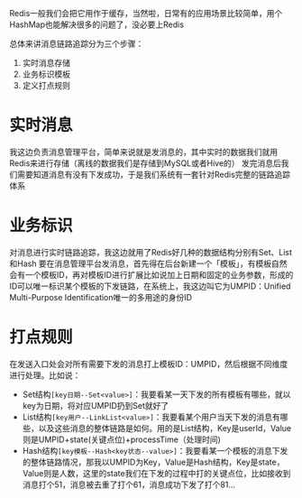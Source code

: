 Redis一般我们会把它用作于缓存，当然啦，日常有的应用场景比较简单，用个HashMap也能解决很多的问题了，没必要上Redis

总体来讲消息链路追踪分为三个步骤：
1. 实时消息存储
2. 业务标识模板
3. 定义打点规则
# 实时消息

我这边负责消息管理平台，简单来说就是发消息的，其中实时的数据我们就用Redis来进行存储（离线的数据我们是存储到MySQL或者Hive的）
发完消息后我们需要知道消息有没有下发成功，于是我们系统有一套针对Redis完整的链路追踪体系
# 业务标识

对消息进行实时链路追踪，我这边就用了Redis好几种的数据结构分别有Set、List和Hash
要在消息管理平台发消息，首先得在后台新建一个「模板」，有模板自然会有一个模板ID，再对模板ID进行扩展比如说加上日期和固定的业务参数，形成的ID可以唯一标识某个模板的下发链路，在系统上，我这边叫它为UMPID：Unified Multi-Purpose Identification唯一的多用途的身份ID
# 打点规则

在发送入口处会对所有需要下发的消息打上模板ID：UMPID，然后根据不同维度进行处理。比如说：

- Set结构`[key日期--Set<value>]`：我要看某一天下发的所有模板有哪些，就以key为日期，将对应UMPID扔到Set就好了
- List结构`[key用户--LinkList<value>]`：我要看某个用户当天下发的消息有哪些，以及这些消息的整体链路是如何。用的是List结构，Key是userId，Value则是UMPID+state(关键点位)+processTime（处理时间)
- Hash结构`[key模板--Hash<key状态--value>]`：我要看某一个模板的消息下发的整体链路情况，那我以UMPID为Key，Value是Hash结构，Key是state，Value则是人数，这里的state我们在下发的过程中打的关键点位，比如接收到消息打个51，消息被去重了打个61，消息成功下发了打个81…

